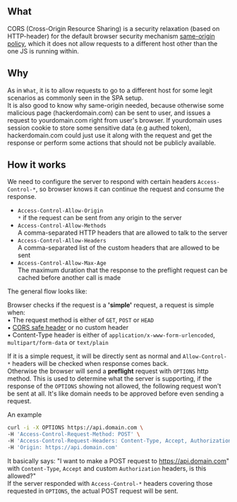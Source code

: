 ## What  
CORS (Cross-Origin Resource Sharing) is a security relaxation (based on HTTP-header) for the default browser security mechanism [same-origin policy](https://developer.mozilla.org/en-US/docs/Web/Security/Same-origin_policy), which it does not allow requests to a different host other than the one JS is running within.


## Why
As in `What`, it is to allow requests to go to a different host for some legit scenarios as commonly seen in the SPA setup.   
It is also good to know why same-origin needed, because otherwise some malicious page (hackerdomain.com) can be sent to user, and issues a request to yourdomain.com right from user's browser. If yourdomain uses session cookie to store some sensitive data (e.g authed token), hackerdomain.com could just use it along with the request and get the response or perform some actions that should not be publicly available.    


## How it works
We need to configure the server to respond with certain headers `Access-Control-*`, so browser knows it can continue the request and consume the response.   
- `Access-Control-Allow-Origin`   
    `*` if the request can be sent from any origin to the server
- `Access-Control-Allow-Methods`   
    A comma-separated HTTP headers that are allowed to talk to the server 
- `Access-Control-Allow-Headers`   
    A comma-separated list of the custom headers that are allowed to be sent 
- `Access-Control-Allow-Max-Age`   
    The maximum duration that the response to the preflight request can be cached before another call is made

The general flow looks like:  

Browser checks if the request is a **'simple'** request, a request is simple when:    
▪ The request method is either of `GET`, `POST` or `HEAD`   
▪ [CORS safe header](https://fetch.spec.whatwg.org/#cors-safelisted-request-header) or no custom header   
▪ Content-Type header is either of `application/x-www-form-urlencoded`, `multipart/form-data` or `text/plain`

If it is a simple request, it will be directly sent as normal and `Allow-Control-*` headers will be checked when response comes back.   
Otherwise the browser will send a **preflight** request with `OPTIONS` http method. This is used to determine what the server is supporting, if the response of the `OPTIONS` showing not allowed, the following request won't be sent at all. It's like domain needs to be approved before even sending a request.

An example
```sh
curl -i -X OPTIONS https://api.domain.com \
-H 'Access-Control-Request-Method: POST' \
-H 'Access-Control-Request-Headers: Content-Type, Accept, Authorization' \
-H 'Origin: https://api.domain.com'
```
It basically says: "I want to make a POST request to https://api.domain.com" with `Content-Type`, `Accept` and custom `Authorization` headers, is this allowed?"   
If the server responded with `Access-Control-*` headers covering those requested in `OPTIONS`, the actual POST request will be sent.
